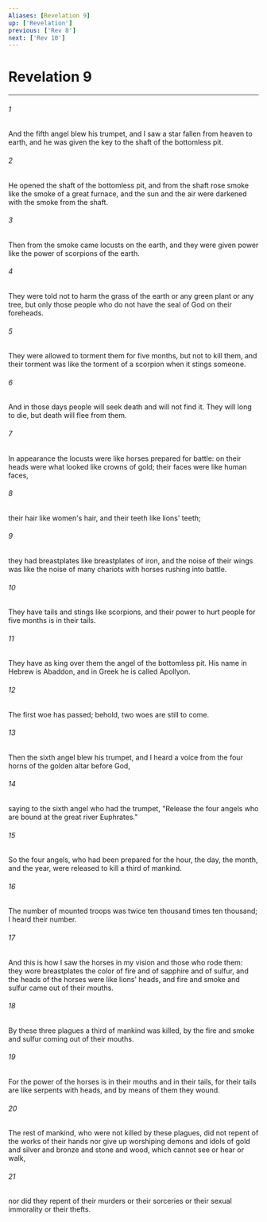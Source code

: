 ```yaml
---
Aliases: [Revelation 9]
up: ['Revelation']
previous: ['Rev 8']
next: ['Rev 10']
---
```

# Revelation 9
***



###### 1 
And the fifth angel blew his trumpet, and I saw a star fallen from heaven to earth, and he was given the key to the shaft of the bottomless pit. 

###### 2 
He opened the shaft of the bottomless pit, and from the shaft rose smoke like the smoke of a great furnace, and the sun and the air were darkened with the smoke from the shaft. 

###### 3 
Then from the smoke came locusts on the earth, and they were given power like the power of scorpions of the earth. 

###### 4 
They were told not to harm the grass of the earth or any green plant or any tree, but only those people who do not have the seal of God on their foreheads. 

###### 5 
They were allowed to torment them for five months, but not to kill them, and their torment was like the torment of a scorpion when it stings someone. 

###### 6 
And in those days people will seek death and will not find it. They will long to die, but death will flee from them. 

###### 7 
In appearance the locusts were like horses prepared for battle: on their heads were what looked like crowns of gold; their faces were like human faces, 

###### 8 
their hair like women's hair, and their teeth like lions' teeth; 

###### 9 
they had breastplates like breastplates of iron, and the noise of their wings was like the noise of many chariots with horses rushing into battle. 

###### 10 
They have tails and stings like scorpions, and their power to hurt people for five months is in their tails. 

###### 11 
They have as king over them the angel of the bottomless pit. His name in Hebrew is Abaddon, and in Greek he is called Apollyon. 

###### 12 
The first woe has passed; behold, two woes are still to come. 

###### 13 
Then the sixth angel blew his trumpet, and I heard a voice from the four horns of the golden altar before God, 

###### 14 
saying to the sixth angel who had the trumpet, "Release the four angels who are bound at the great river Euphrates." 

###### 15 
So the four angels, who had been prepared for the hour, the day, the month, and the year, were released to kill a third of mankind. 

###### 16 
The number of mounted troops was twice ten thousand times ten thousand; I heard their number. 

###### 17 
And this is how I saw the horses in my vision and those who rode them: they wore breastplates the color of fire and of sapphire and of sulfur, and the heads of the horses were like lions' heads, and fire and smoke and sulfur came out of their mouths. 

###### 18 
By these three plagues a third of mankind was killed, by the fire and smoke and sulfur coming out of their mouths. 

###### 19 
For the power of the horses is in their mouths and in their tails, for their tails are like serpents with heads, and by means of them they wound. 

###### 20 
The rest of mankind, who were not killed by these plagues, did not repent of the works of their hands nor give up worshiping demons and idols of gold and silver and bronze and stone and wood, which cannot see or hear or walk, 

###### 21 
nor did they repent of their murders or their sorceries or their sexual immorality or their thefts.
